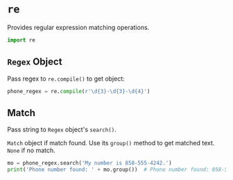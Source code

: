 # `re`

Provides regular expression matching operations.

```python
import re
```

## `Regex` Object

Pass regex to `re.compile()` to get object:

```python
phone_regex = re.compile(r'\d{3}-\d{3}-\d{4}')
```

## Match

Pass string to `Regex` object's `search()`.

`Match` object if match found. Use its `group()` method to get matched text. `None` if no match.

```python
mo = phone_regex.search('My number is 858-555-4242.')
print('Phone number found: ' + mo.group())  # Phone number found: 858-555-4242
```
